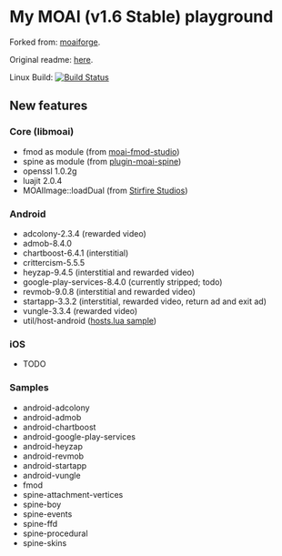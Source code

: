 # My MOAI (v1.6 Stable) playground

Forked from: [moaiforge](https://github.com/moaiforge/moai-sdk).

Original readme: [here](https://github.com/moaiforge/moai-sdk/blob/1.6-stable/README.md).

Linux Build: [![Build Status](https://api.travis-ci.org/btatarov/moai-sdk.svg?branch=postmorph)](https://travis-ci.org/btatarov/moai-sdk)

## New features

### Core (libmoai)
* fmod as module (from [moai-fmod-studio](https://github.com/Vavius/moai-fmod-studio))
* spine as module (from [plugin-moai-spine](https://github.com/Vavius/plugin-moai-spine))
* openssl 1.0.2g
* luajit 2.0.4
* MOAIImage::loadDual (from [Stirfire Studios](https://github.com/StirfireStudios/moai-dev))

### Android
* adcolony-2.3.4 (rewarded video)
* admob-8.4.0
* chartboost-6.4.1 (interstitial)
* crittercism-5.5.5
* heyzap-9.4.5 (interstitial and rewarded video)
* google-play-services-8.4.0 (currently stripped; todo)
* revmob-9.0.8 (interstitial and rewarded video)
* startapp-3.3.2 (interstitial, rewarded video, return ad and exit ad)
* vungle-3.3.4 (rewarded video)
* util/host-android ([hosts.lua sample](https://github.com/btatarov/moai-sdk/blob/postmorph/util/host-android/hosts.lua.sample))

### iOS
* TODO

### Samples
* android-adcolony
* android-admob
* android-chartboost
* android-google-play-services
* android-heyzap
* android-revmob
* android-startapp
* android-vungle
* fmod
* spine-attachment-vertices
* spine-boy
* spine-events
* spine-ffd
* spine-procedural
* spine-skins
